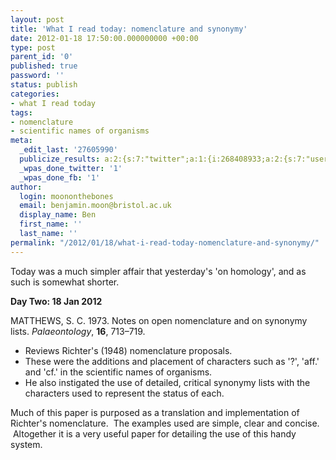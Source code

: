 ```yaml
---
layout: post
title: 'What I read today: nomenclature and synonymy'
date: 2012-01-18 17:50:00.000000000 +00:00
type: post
parent_id: '0'
published: true
password: ''
status: publish
categories:
- what I read today
tags:
- nomenclature
- scientific names of organisms
meta:
  _edit_last: '27605990'
  publicize_results: a:2:{s:7:"twitter";a:1:{i:268408933;a:2:{s:7:"user_id";s:14:"moononthebones";s:7:"post_id";s:18:"159694060666368000";}}s:2:"fb";a:1:{i:754500922;a:2:{s:7:"user_id";s:9:"754500922";s:7:"post_id";s:17:"10150591633080923";}}}
  _wpas_done_twitter: '1'
  _wpas_done_fb: '1'
author:
  login: moononthebones
  email: benjamin.moon@bristol.ac.uk
  display_name: Ben
  first_name: ''
  last_name: ''
permalink: "/2012/01/18/what-i-read-today-nomenclature-and-synonymy/"
---
```

<p>Today was a much simpler affair that yesterday's 'on homology', and as such is somewhat shorter.</p>
<p><strong>Day Two: 18 Jan 2012</strong></p>
<p>MATTHEWS, S. C. 1973. Notes on open nomenclature and on synonymy lists. <em>Palaeontology</em>, <strong>16</strong>, 713–719.</p>
<ul>
<li>Reviews Richter's (1948) nomenclature proposals.</li>
<li>These were the additions and placement of characters such as '?', 'aff.' and 'cf.' in the scientific names of organisms.</li>
<li>He also instigated the use of detailed, critical synonymy lists with the characters used to represent the status of each.</li>
</ul>
<div>Much of this paper is purposed as a translation and implementation of Richter's nomenclature.  The examples used are simple, clear and concise.  Altogether it is a very useful paper for detailing the use of this handy system.</div>
